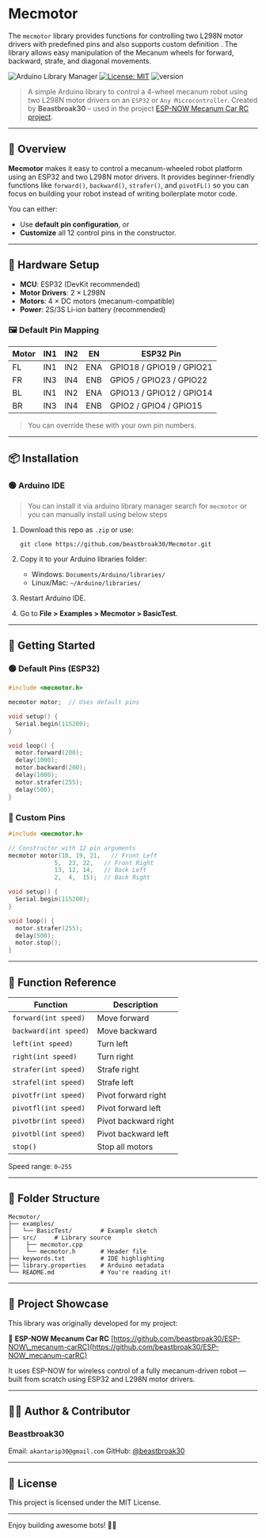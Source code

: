 # Mecmotor
The `mecmotor` library provides functions for controlling two L298N motor drivers with predefined pins and also supports custom definition . The library allows easy manipulation of the Mecanum wheels for forward, backward, strafe, and diagonal movements.

![Arduino Library Manager](https://img.shields.io/badge/ArduinoLib-MecMotor-brightgreen?style=flat
)
[![License: MIT](https://img.shields.io/badge/license-MIT-blue.svg)](https://opensource.org/licenses/MIT)
![version](https://img.shields.io/badge/version-1.0-blue)


> A simple Arduino library to control a 4-wheel mecanum robot using two L298N motor drivers on an `ESP32` or `Any Microcontroller`.
> Created by **Beastbroak30** – used in the project [ESP-NOW Mecanum Car RC project](https://github.com/beastbroak30/ESP-NOW_mecanum-carRC/).

---

## 🚗 Overview

**Mecmotor** makes it easy to control a mecanum-wheeled robot platform using an ESP32 and two L298N motor drivers. It provides beginner-friendly functions like `forward()`, `backward()`, `strafer()`, and `pivotFL()` so you can focus on building your robot instead of writing boilerplate motor code.

You can either:

* Use **default pin configuration**, or
* **Customize** all 12 control pins in the constructor.

---

## 🔧 Hardware Setup

* **MCU**: ESP32 (DevKit recommended)
* **Motor Drivers**: 2 × L298N
* **Motors**: 4 × DC motors (mecanum-compatible)
* **Power**: 2S/3S Li-ion battery (recommended)

### 🖼️ Default Pin Mapping

| Motor | IN1 | IN2 | EN  | ESP32 Pin                |
| ----- | --- | --- | --- | ------------------------ |
| FL    | IN1 | IN2 | ENA | GPIO18 / GPIO19 / GPIO21 |
| FR    | IN3 | IN4 | ENB | GPIO5 / GPIO23 / GPIO22  |
| BL    | IN1 | IN2 | ENA | GPIO13 / GPIO12 / GPIO14 |
| BR    | IN3 | IN4 | ENB | GPIO2 / GPIO4 / GPIO15   |

> You can override these with your own pin numbers.

---

## 📦 Installation

### 🟢 Arduino IDE

> You can install it via arduino library manager search for `mecmotor`
> or you can manually install using below steps

1. Download this repo as `.zip` or use:

   ```
   git clone https://github.com/beastbroak30/Mecmotor.git
   ```
2. Copy it to your Arduino libraries folder:

   * Windows: `Documents/Arduino/libraries/`
   * Linux/Mac: `~/Arduino/libraries/`
3. Restart Arduino IDE.
4. Go to **File > Examples > Mecmotor > BasicTest**.

---

## 🚀 Getting Started

### 🟢 Default Pins (ESP32)

```cpp
#include <mecmotor.h>

mecmotor motor;  // Uses default pins

void setup() {
  Serial.begin(115200);
}

void loop() {
  motor.forward(200);
  delay(1000);
  motor.backward(200);
  delay(1000);
  motor.strafer(255);
  delay(500);
}
```

### 🔧 Custom Pins

```cpp
#include <mecmotor.h>

// Constructor with 12 pin arguments
mecmotor motor(18, 19, 21,   // Front Left
             5,  23, 22,   // Front Right
             13, 12, 14,   // Back Left
             2,  4,  15);  // Back Right

void setup() {
  Serial.begin(115200);
}

void loop() {
  motor.strafer(255);
  delay(500);
  motor.stop();
}
```

---

## 🧐 Function  Reference

| Function              | Description          |
| --------------------- | -------------------- |
| `forward(int speed)`  | Move forward         |
| `backward(int speed)` | Move backward        |
| `left(int speed)`     | Turn left            |
| `right(int speed)`    | Turn right           |
| `strafer(int speed)`  | Strafe right         |
| `strafel(int speed)`  | Strafe left          |
| `pivotfr(int speed)`  | Pivot forward right  |
| `pivotfl(int speed)`  | Pivot forward left   |
| `pivotbr(int speed)`  | Pivot backward right |
| `pivotbl(int speed)`  | Pivot backward left  |
| `stop()`              | Stop all motors      |

Speed range: `0–255`

---

## 📂 Folder Structure

```
Mecmotor/
├── examples/
│   └── BasicTest/        # Example sketch
├── src/     # Library source
│    ├── mecmotor.cpp
│    └── mecmotor.h       # Header file
├── keywords.txt          # IDE highlighting
├── library.properties    # Arduino metadata
└── README.md             # You're reading it!
```

---

## 📌 Project Showcase

This library was originally developed for my project:

🔗 **ESP-NOW Mecanum Car RC**
[https://github.com/beastbroak30/ESP-NOW\_mecanum-carRC](https://github.com/beastbroak30/ESP-NOW_mecanum-carRC)

It uses ESP-NOW for wireless control of a fully mecanum-driven robot — built from scratch using ESP32 and L298N motor drivers.

---

## 🧑‍💻 Author & Contributor

### Beastbroak30
Email: `akantarip30@gmail.com`
GitHub: [@beastbroak30](https://github.com/beastbroak30)

---

## 📄 License

This project is licensed under the MIT License.

---

Enjoy building awesome bots! 🤖✨

